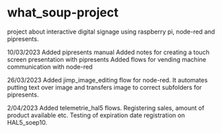 # what_soup-project
project about interactive digital signage using raspberry pi, node-red and pipresents.

10/03/2023
Added pipresents manual
Added notes for creating a touch screen presentation with pipresents
Added flows for vending machine communication with node-red

26/03/2023
Added jimp_image_editing flow for node-red.  It automates putting text over image and transfers image to correct subfolders for pipresents.

2/04/2023
Added telemetrie_hal5 flows.  Registering sales, amount of product available etc.  Testing of expiration date registration on HAL5_soep10.
